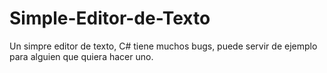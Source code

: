 # Simple-Editor-de-Texto
Un simpre editor de texto, C# tiene muchos bugs, puede servir de ejemplo para alguien que quiera hacer  uno.


